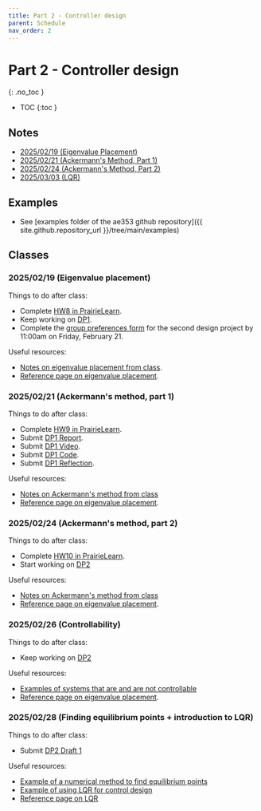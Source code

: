 ```yaml
---
title: Part 2 - Controller design
parent: Schedule
nav_order: 2
---
```


# Part 2 - Controller design
{: .no_toc }

- TOC
{:toc }

## Notes

* [2025/02/19 (Eigenvalue Placement)](../notes/20250219-placement.pdf)
* [2025/02/21 (Ackermann's Method, Part 1)](../notes/20250221-acker-part1.pdf)
* [2025/02/24 (Ackermann's Method, Part 2)](../notes/20250224-acker-part2.pdf)
* [2025/03/03 (LQR)](../notes/20250303-lqr.pdf)

## Examples

* See [examples folder of the ae353 github repository]({{ site.github.repository_url }}/tree/main/examples)

## Classes

### 2025/02/19 (Eigenvalue placement)

Things to do after class:
* Complete [HW8 in PrairieLearn](https://us.prairielearn.com/pl/course_instance/176602/assessment/2503737).
* Keep working on [DP1](../projects/01-catbot).
* Complete the [group preferences form](https://forms.illinois.edu/sec/629368317) for the second design project by 11:00am on Friday, February 21.

Useful resources:
* [Notes on eigenvalue placement from class](../notes/20250219-placement.pdf).
* [Reference page on eigenvalue placement](../reference/eigenvalue-placement).

### 2025/02/21 (Ackermann's method, part 1)

Things to do after class:
* Complete [HW9 in PrairieLearn](https://us.prairielearn.com/pl/course_instance/176602/assessment/2503738).
* Submit [DP1 Report](../projects/01-catbot/#final-report-by-1159pm-on-friday-february-21-final-report).
* Submit [DP1 Video](../projects/01-catbot/#final-video-by-1159pm-on-friday-february-21-final-video).
* Submit [DP1 Code](../projects/01-catbot/#final-code-by-1159pm-on-friday-february-21).
* Submit [DP1 Reflection](../projects/01-catbot/#individual-reflection-by-1159pm-on-monday-february-24).

Useful resources:
* [Notes on Ackermann's method from class](../notes/20250221-acker-part1.pdf)
* [Reference page on eigenvalue placement](../reference/eigenvalue-placement).

### 2025/02/24 (Ackermann's method, part 2)

Things to do after class:
* Complete [HW10 in PrairieLearn](https://us.prairielearn.com/pl/course_instance/176602/assessment/2503739).
* Start working on [DP2](../projects/02-zagi)

Useful resources:
* [Notes on Ackermann's method from class](../notes/20250224-acker-part2.pdf)
* [Reference page on eigenvalue placement](../reference/eigenvalue-placement).

### 2025/02/26 (Controllability)

Things to do after class:
* Keep working on [DP2](../projects/02-zagi)

Useful resources:
* [Examples of systems that are and are not controllable](https://github.com/tbretl/ae353-sp25/tree/main/examples/20250226)
* [Reference page on eigenvalue placement](../reference/eigenvalue-placement).

### 2025/02/28 (Finding equilibrium points + introduction to LQR)

Things to do after class:
* Submit [DP2 Draft 1](../projects/02-zagi#first-draft)

Useful resources:
* [Example of a numerical method to find equilibrium points](https://github.com/tbretl/ae353-sp25/tree/main/examples/20250228)
* [Example of using LQR for control design](https://github.com/tbretl/ae353-sp25/tree/main/examples/20250228)
* [Reference page on LQR](../reference/optimal-controllers)

